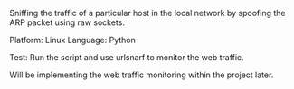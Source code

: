 Sniffing the traffic of a particular host in the local 
network by spoofing the ARP packet using raw sockets.

Platform: Linux
Language: Python

Test: Run the script and use urlsnarf to monitor 
the web traffic.

Will be implementing the web traffic monitoring within 
the project later.
